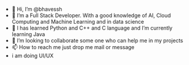 - 👋 Hi, I’m @bhavessh
- 👀 I’m a Full Stack Developer. With a good knowledge of AI, Cloud Computing and Machine Learning and in data science
- 🌱 I has learned Python and C++ and C language and I’m currently learning Java 
- 💞️ I’m looking to collaborate some one who can help me in my projects
- 📫 How to reach me just drop me mail or message
- i am doing UI/UX

<!---
bhavessh/file is a ✨ special ✨ repository because its `README.md` (this file) appears on your GitHub profile.
You can click the Preview link to take a look at your changes.
--->
